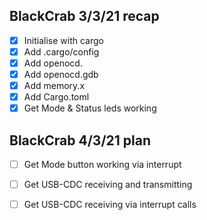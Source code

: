 ## BlackCrab 3/3/21 recap
- [x] Initialise with cargo
- [x] Add .cargo/config
- [x] Add openocd.
- [x] Add openocd.gdb
- [x] Add memory.x
- [x] Add Cargo.toml
- [x] Get Mode & Status leds working
## BlackCrab 4/3/21 plan
- [ ] Get Mode button working via interrupt
- [ ] Get USB-CDC receiving and transmitting
- [ ] Get USB-CDC receiving via interrupt calls

